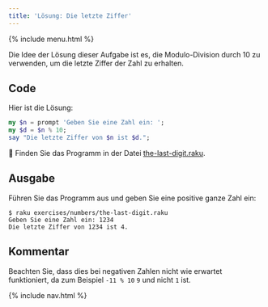```yaml
---
title: 'Lösung: Die letzte Ziffer'
---
```


{% include menu.html %}

Die Idee der Lösung dieser Aufgabe ist es, die Modulo-Division durch 10 zu verwenden, um die letzte Ziffer der Zahl zu erhalten.

## Code

Hier ist die Lösung:

```raku
my $n = prompt 'Geben Sie eine Zahl ein: ';
my $d = $n % 10;
say "Die letzte Ziffer von $n ist $d.";
```

🦋 Finden Sie das Programm in der Datei [the-last-digit.raku](https://github.com/ash/raku-course/blob/master/exercises/numbers/the-last-digit.raku).

## Ausgabe

Führen Sie das Programm aus und geben Sie eine positive ganze Zahl ein:

```console
$ raku exercises/numbers/the-last-digit.raku
Geben Sie eine Zahl ein: 1234
Die letzte Ziffer von 1234 ist 4.
```

## Kommentar

Beachten Sie, dass dies bei negativen Zahlen nicht wie erwartet funktioniert, da zum Beispiel `-11 % 10` `9` und nicht `1` ist.

{% include nav.html %}